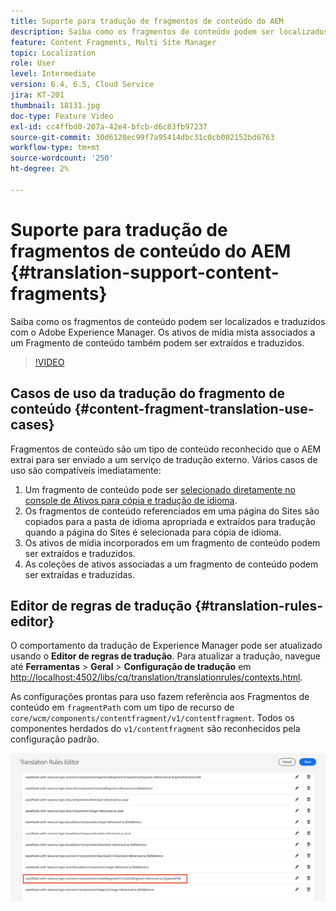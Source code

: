 ```yaml
---
title: Suporte para tradução de fragmentos de conteúdo do AEM
description: Saiba como os fragmentos de conteúdo podem ser localizados e traduzidos com o Adobe Experience Manager. Os ativos de mídia mista associados a um Fragmento de conteúdo também podem ser extraídos e traduzidos.
feature: Content Fragments, Multi Site Manager
topic: Localization
role: User
level: Intermediate
version: 6.4, 6.5, Cloud Service
jira: KT-201
thumbnail: 18131.jpg
doc-type: Feature Video
exl-id: cc4ffbd0-207a-42e4-bfcb-d6c83fb97237
source-git-commit: 30d6120ec99f7a95414dbc31c0cb002152bd6763
workflow-type: tm+mt
source-wordcount: '250'
ht-degree: 2%

---
```


# Suporte para tradução de fragmentos de conteúdo do AEM {#translation-support-content-fragments}

Saiba como os fragmentos de conteúdo podem ser localizados e traduzidos com o Adobe Experience Manager. Os ativos de mídia mista associados a um Fragmento de conteúdo também podem ser extraídos e traduzidos.

>[!VIDEO](https://video.tv.adobe.com/v/18131?quality=12&learn=on)

## Casos de uso da tradução do fragmento de conteúdo {#content-fragment-translation-use-cases}

Fragmentos de conteúdo são um tipo de conteúdo reconhecido que o AEM extrai para ser enviado a um serviço de tradução externo. Vários casos de uso são compatíveis imediatamente:

1. Um fragmento de conteúdo pode ser [selecionado diretamente no console de Ativos para cópia e tradução de idioma](https://experienceleague.adobe.com/docs/experience-manager-cloud-service/content/assets/admin/translate-assets.html).
2. Os fragmentos de conteúdo referenciados em uma página do Sites são copiados para a pasta de idioma apropriada e extraídos para tradução quando a página do Sites é selecionada para cópia de idioma.
3. Os ativos de mídia incorporados em um fragmento de conteúdo podem ser extraídos e traduzidos.
4. As coleções de ativos associadas a um fragmento de conteúdo podem ser extraídas e traduzidas.

## Editor de regras de tradução {#translation-rules-editor}

O comportamento da tradução de Experience Manager pode ser atualizado usando o **Editor de regras de tradução**. Para atualizar a tradução, navegue até **Ferramentas** > **Geral** > **Configuração de tradução** em [http://localhost:4502/libs/cq/translation/translationrules/contexts.html](http://localhost:4502/libs/cq/translation/translationrules/contexts.html).

As configurações prontas para uso fazem referência aos Fragmentos de conteúdo em `fragmentPath` com um tipo de recurso de `core/wcm/components/contentfragment/v1/contentfragment`. Todos os componentes herdados do `v1/contentfragment` são reconhecidos pela configuração padrão.

![Editor de regras de tradução](assets/translation-configuration.png)
